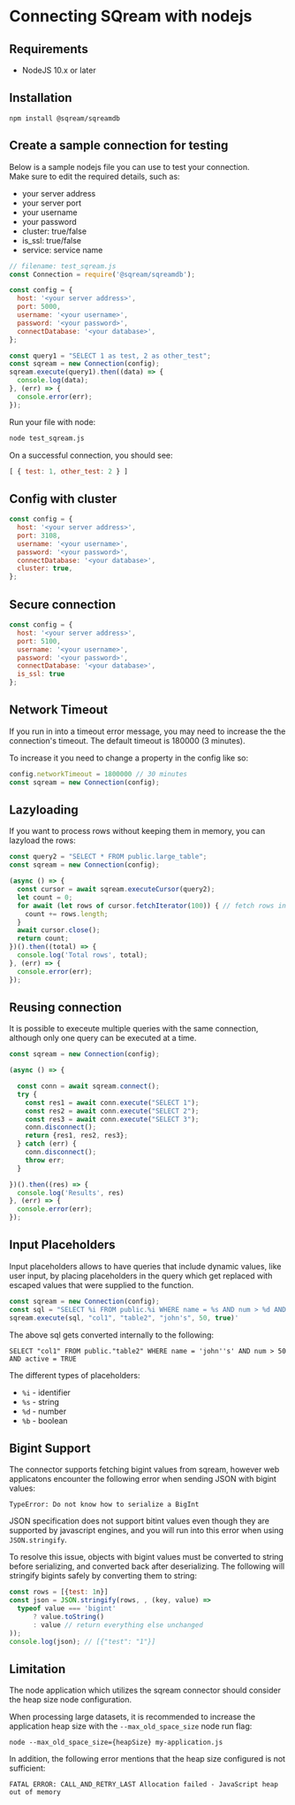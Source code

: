 # Connecting SQream with nodejs

## Requirements

- NodeJS 10.x or later

## Installation

`npm install @sqream/sqreamdb`

## Create a sample connection for testing

Below is a sample nodejs file you can use to test your connection. <br />
Make sure to edit the required details, such as:
 * your server address
 * your server port
 * your username
 * your password
 * cluster: true/false
 * is_ssl: true/false
 * service: service name

```javascript
// filename: test_sqream.js
const Connection = require('@sqream/sqreamdb');

const config = {
  host: '<your server address>',
  port: 5000,
  username: '<your username>',
  password: '<your password>',
  connectDatabase: '<your database>',
};

const query1 = "SELECT 1 as test, 2 as other_test";
const sqream = new Connection(config);
sqream.execute(query1).then((data) => {
  console.log(data);
}, (err) => {
  console.error(err);
});
```

Run your file with node:

```bash
node test_sqream.js
```

On a successful connection, you should see:

```javascript
[ { test: 1, other_test: 2 } ]
```

## Config with cluster

```javascript
const config = {
  host: '<your server address>',
  port: 3108,
  username: '<your username>',
  password: '<your password>',
  connectDatabase: '<your database>',
  cluster: true,
};
```

## Secure connection

```javascript
const config = {
  host: '<your server address>',
  port: 5100,
  username: '<your username>',
  password: '<your password>',
  connectDatabase: '<your database>',
  is_ssl: true
};
```

## Network Timeout

If you run in into a timeout error message, you may need to increase the the connection's timeout. The default timeout is 180000 (3 minutes).

To increase it you need to change a property in the config like so:

```javascript
config.networkTimeout = 1800000 // 30 minutes
const sqream = new Connection(config);
```

## Lazyloading

If you want to process rows without keeping them in memory, you can lazyload the rows:

```javascript
const query2 = "SELECT * FROM public.large_table";
const sqream = new Connection(config);

(async () => {
  const cursor = await sqream.executeCursor(query2);
  let count = 0;
  for await (let rows of cursor.fetchIterator(100)) { // fetch rows in chunks of 100
    count += rows.length;
  }
  await cursor.close();
  return count;
})().then((total) => {
  console.log('Total rows', total);
}, (err) => {
  console.error(err);
});
```

## Reusing connection

It is possible to execeute multiple queries with the same connection, although only one query can be executed at a time.

```javascript
const sqream = new Connection(config);

(async () => {

  const conn = await sqream.connect();
  try {
    const res1 = await conn.execute("SELECT 1");
    const res2 = await conn.execute("SELECT 2");
    const res3 = await conn.execute("SELECT 3");
    conn.disconnect();
    return {res1, res2, res3};
  } catch (err) {
    conn.disconnect();
    throw err;
  }

})().then((res) => {
  console.log('Results', res)
}, (err) => {
  console.error(err);
});
```

## Input Placeholders

Input placeholders allows to have queries that include dynamic values, like user input, by placing placeholders in the query which get replaced with escaped values that were supplied to the function.

```javascript
const sqream = new Connection(config);
const sql = "SELECT %i FROM public.%i WHERE name = %s AND num > %d AND active = %b";
sqream.execute(sql, "col1", "table2", "john's", 50, true)'
```

The above sql gets converted internally to the following:


```
SELECT "col1" FROM public."table2" WHERE name = 'john''s' AND num > 50 AND active = TRUE
```

The different types of placeholders:

- `%i` - identifier
- `%s` - string
- `%d` - number
- `%b` - boolean


## Bigint Support

The connector supports fetching bigint values from sqream, however web applicatons encounter the following error when sending JSON with bigint values:

```
TypeError: Do not know how to serialize a BigInt
```

JSON specification does not support bitint values even though they are supported by javascript engines, and you will run into this error when using `JSON.stringify`.

To resolve this issue, objects with bigint values must be converted to string before serializing, and converted back after deserializing. The following will stringify bigints safely by converting them to string:

```javascript
const rows = [{test: 1n}]
const json = JSON.stringify(rows, , (key, value) =>
  typeof value === 'bigint'
      ? value.toString()
      : value // return everything else unchanged
));
console.log(json); // [{"test": "1"}]
```

## Limitation

The node application which utilizes the sqream connector should consider the heap size node configuration.

 When processing large datasets, it is recommended to increase the application heap size with the `--max_old_space_size` node run flag:

```
node --max_old_space_size={heapSize} my-application.js
```

In addition, the following error mentions that the heap size configured is not sufficient:

`FATAL ERROR: CALL_AND_RETRY_LAST Allocation failed - JavaScript heap out of memory`
